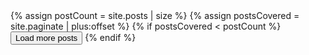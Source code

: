 <div class="pagination-box">
  {% assign postCount = site.posts | size %}
  {% assign postsCovered = site.paginate | plus:offset %}
  {% if postsCovered < postCount %}
    <button class="load-more btn btn-middle">Load more posts</button>
  {% endif %}
</div> <!-- /.pagination-box -->
